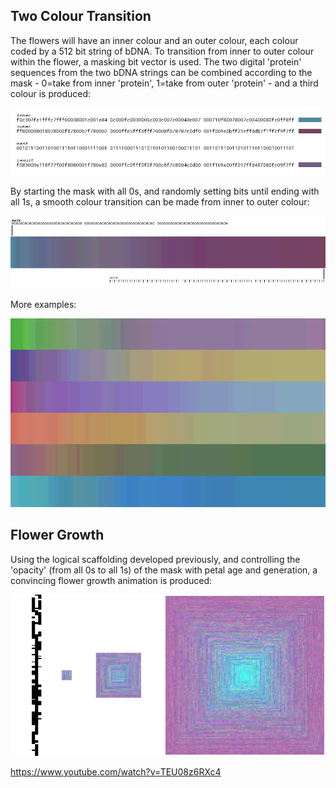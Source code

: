 ## Two Colour Transition

The flowers will have an inner colour and an outer colour, each colour coded by a 512 bit string of bDNA. To transition from inner to outer colour within the flower, a masking bit vector is used. The two digital 'protein' sequences from the two bDNA strings can be combined according to the mask - 0=take from inner 'protein', 1=take from outer 'protein' - and a third colour is produced:

![Masking](../project_images/masking.png?raw=true "Masking")

By starting the mask with all 0s, and randomly setting bits until ending with all 1s, a smooth colour transition can be made from inner to outer colour:

![Transition](../project_images/masking2.png?raw=true "Transition")

More examples:

![Examples](../project_images/masking3.png?raw=true "Examples")

## Flower Growth

Using the logical scaffolding developed previously, and controlling the 'opacity' (from all 0s to all 1s) of the mask with petal age and generation, a convincing flower growth animation is produced:

![Flower Growth](../project_images/flowergrow.png?raw=true "Flower Growth")

https://www.youtube.com/watch?v=TEU08z6RXc4
